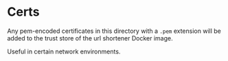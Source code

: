 # Certs
Any pem-encoded certificates in this directory with a `.pem` extension will be added to the trust store of the url shortener Docker image.

Useful in certain network environments.
